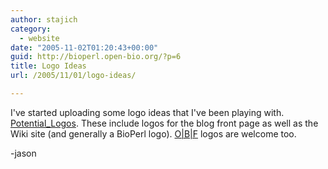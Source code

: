 ```yaml
---
author: stajich
category:
  - website
date: "2005-11-02T01:20:43+00:00"
guid: http://bioperl.open-bio.org/?p=6
title: Logo Ideas
url: /2005/11/01/logo-ideas/

---
```

I've started uploading some logo ideas that I've been playing with.
[Potential\_Logos](http://bioperl.open-bio.org/wiki/Potential_Logos). These include logos for the blog front page as well as the Wiki site (and generally a BioPerl logo). [O\|B\|F](http://www.open-bio.org) logos are welcome too.

-jason
